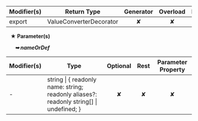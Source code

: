 | Modifier(s)                            | Return Type                    | Generator                        | Overload                         | Implementation                        |
|----------------------------------------|--------------------------------|:--------------------------------:|:--------------------------------:|:-------------------------------------:|
| export | ValueConverterDecorator | ✘ | ✘  | ✔ |

&nbsp;&nbsp; **&#9733; Parameter(s)**

&nbsp;&nbsp;&nbsp;&nbsp;&nbsp; _**&#10149; nameOrDef**_

| Modifier(s)                              | Type                        | Optional                           | Rest                          | Parameter Property                          |
|------------------------------------------|-----------------------------|:----------------------------------:|:-----------------------------:|:-------------------------------------------:|
| - | string &#124; { readonly name: string; readonly aliases?: readonly string[] &#124; undefined; } | ✘  | ✘ | ✘ |